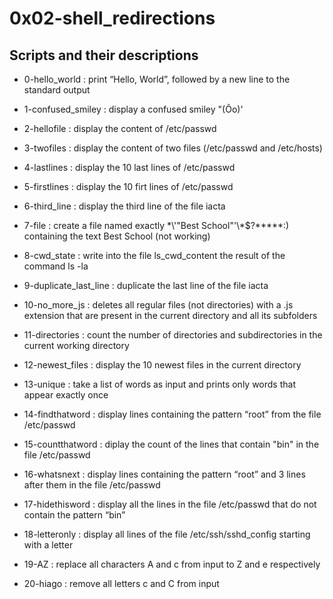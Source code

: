 # 0x02-shell_redirections

## Scripts and their descriptions

* 0-hello_world : print “Hello, World”, followed by a new line to the standard output

* 1-confused_smiley : display a confused smiley "(Ôo)'

* 2-hellofile : display the content of /etc/passwd

* 3-twofiles : display the content of two files (/etc/passwd and /etc/hosts)

* 4-lastlines : display the 10 last lines of /etc/passwd

* 5-firstlines : display the 10 firt lines of /etc/passwd

* 6-third_line : display the third line of the file iacta

* 7-file : create a file named exactly \*\\'"Best School"\'\\*$\?\*\*\*\*\*:) containing the text Best School (not working)

* 8-cwd_state : write into the file ls_cwd_content the result of the command ls -la

* 9-duplicate_last_line : duplicate the last line of the file iacta

* 10-no_more_js : deletes all regular files (not directories) with a .js extension that are present in the current directory and all its subfolders

* 11-directories : count the number of directories and subdirectories in the current working directory

* 12-newest_files : display the 10 newest files in the current directory

* 13-unique : take a list of words as input and prints only words that appear exactly once

* 14-findthatword : display lines containing the pattern “root” from the file /etc/passwd

* 15-countthatword : diplay the count of the lines that contain "bin" in the file /etc/passwd

* 16-whatsnext : display lines containing the pattern “root” and 3 lines after them in the file /etc/passwd

* 17-hidethisword : display all the lines in the file /etc/passwd that do not contain the pattern “bin”

* 18-letteronly : display all lines of the file /etc/ssh/sshd_config starting with a letter

* 19-AZ : replace all characters A and c from input to Z and e respectively

* 20-hiago : remove all letters c and C from input
